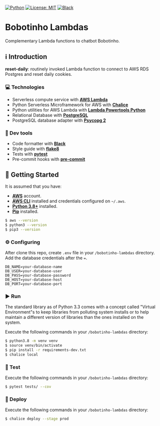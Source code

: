 [![Python](https://img.shields.io/badge/Python-3.8+-blue.svg?logo=python)](https://www.python.org)
[![License: MIT](https://img.shields.io/badge/License-MIT-yellow.svg)](https://github.com/leandcesar/bobotinho-lambdas/blob/main/LICENSE)
[![Black](https://img.shields.io/badge/code%20style-black-000000.svg)](https://github.com/psf/black)

# Bobotinho Lambdas
Complementary Lambda functions to chatbot Bobotinho.

## ℹ️ Introduction
**reset-daily**: routinely invoked Lambda function to connect to AWS RDS Postgres and reset daily cookies.

### ‎💻 Technologies
- Serverless compute service with [**AWS Lambda**](https://aws.amazon.com/lambda/)
- Python Serverless Microframework for AWS with [**Chalice**](https://aws.github.io/chalice/)
- Python utilities for AWS Lambda with [**Lambda Powertools Python**](https://awslabs.github.io/aws-lambda-powertools-python)
- Relational Database with [**PostgreSQL**](https://www.postgresql.org/)
- PostgreSQL database adapter with [**Psycopg 2**](https://www.psycopg.org/)

### ‎🧰 Dev tools
- Code formatter with [**Black**](https://github.com/psf/black)
- Style guide with [**flake8**](https://flake8.pycqa.org/en/latest/)
- Tests with [**pytest**](https://docs.pytest.org/en/6.2.x/)
- Pre-commit hooks with [**pre-commit**](https://pre-commit.com/)


## 🏁 Getting Started
It is assumed that you have:
- [**AWS**](https://aws.amazon.com/) account.
- [**AWS CLI**](https://aws.amazon.com/cli/) installed and credentials configured on `~/.aws`.
- [**Python 3.8+**](https://www.python.org/) installed.
- [**Pip**](https://pip.pypa.io/en/stable/) installed.

```bash
$ aws --version
$ python3 --version
$ pip3 --version
```

### ⚙️ Configuring

After clone this repo, create `.env` file in your `/bobotinho-lambdas` directory. Add the database credentials after the `=`.

```
DB_NAME=your-database-name
DB_USER=your-database-user
DB_PASS=your-database-password
DB_HOST=your-database-host
DB_PORT=your-database-port
```

### ▶️ Run 

The standard library as of Python 3.3 comes with a concept called "Virtual Environment"s to keep libraries from polluting system installs or to help maintain a different version of libraries than the ones installed on the system.

Execute the following commands in your `/bobotinho-lambdas` directory:

```bash
$ python3.8 -m venv venv
$ source venv/bin/activate
$ pip install -r requirements-dev.txt
$ chalice local
```

### 🧪 Test

Execute the following commands in your `/bobotinho-lambdas` directory:

```bash
$ pytest tests/ --cov
```

### 🚀 Deploy

Execute the following commands in your `/bobotinho-lambdas` directory:

```bash
$ chalice deploy --stage prod
```
